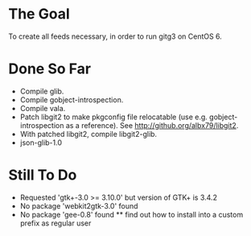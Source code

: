 The Goal
========

To create all feeds necessary, in order to run gitg3 on CentOS 6.

Done So Far
===========

 * Compile glib.
 * Compile gobject-introspection.
 * Compile vala.
 * Patch libgit2 to make pkgconfig file relocatable (use e.g. gobject-introspection as a reference). See http://github.org/albx79/libgit2.
 * With patched libgit2, compile libgit2-glib.
 * json-glib-1.0
 
Still To Do
===========

 * Requested 'gtk+-3.0 >= 3.10.0' but version of GTK+ is 3.4.2
 * No package 'webkit2gtk-3.0' found
 * No package 'gee-0.8' found
 ** find out how to install into a custom prefix as regular user

